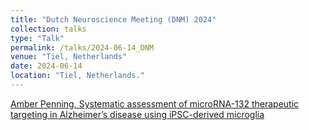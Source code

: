 ```yaml
---
title: "Dutch Neuroscience Meeting (DNM) 2024"
collection: talks
type: "Talk"
permalink: /talks/2024-06-14_DNM
venue: "Tiel, Netherlands"
date: 2024-06-14
location: "Tiel, Netherlands."
---
```

[Amber Penning, Systematic assessment of microRNA-132 therapeutic targeting in Alzheimer’s disease using iPSC-derived microglia](https://dnm24.azuleon.org/programme)
